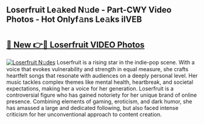 ## Loserfruit Le𝚊ked N𝚞de - Part-CWY Video Photos - Hot Onlyf𝚊ns Le𝚊ks iIVEB

# <h2><a href="http://ab15921.deff.icu/?id=Loserfruit">🔗 New 👉🔴 Loserfruit VIDEO Photos</a></h2>

[![Loserfruit N𝚞des](https://i.imgur.com/rIISA9y.gif)](http://ab15921.deff.icu/?id=Loserfruit)
Loserfruit is a rising star in the indie-pop scene. With a voice that evokes vulnerability and strength in equal measure, she crafts heartfelt songs that resonate with audiences on a deeply personal level. Her music tackles complex themes like mental health, heartbreak, and societal expectations, making her a voice for her generation. Loserfruit is a controversial figure who has gained notoriety for her unique brand of online presence. Combining elements of gaming, eroticism, and dark humor, she has amassed a large and dedicated following, but also faced intense criticism for her unconventional approach to content creation.
